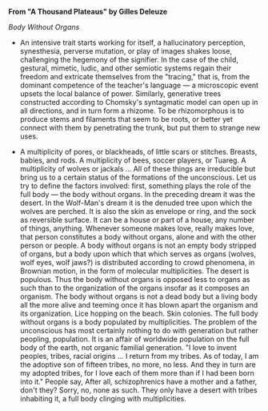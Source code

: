 **From "A Thousand Plateaus" by Gilles Deleuze**

*Body Without Organs*

- An intensive trait starts working for itself, a hallucinatory perception, synesthesia, perverse mutation, or play of images shakes loose, challenging the hegemony of the signifier. In the case of the child, gestural, mimetic, ludic, and other semiotic systems regain their freedom and extricate themselves from the "tracing," that is, from the dominant competence of the teacher's language — a microscopic event upsets the local balance of power. Similarly, generative trees constructed according to Chomsky's syntagmatic model can open up in all directions, and in turn form a rhizome. To be rhizomorphous is to produce stems and filaments that seem to be roots, or better yet connect with them by penetrating the trunk, but put them to strange new uses.

- A multiplicity of pores, or blackheads, of little scars or stitches. Breasts, babies, and rods. A multiplicity of bees, soccer players, or Tuareg. A multiplicity of wolves or jackals ... All of these things are irreducible but bring us to a certain status of the formations of the unconscious. Let us try to define the factors involved: first, something plays the role of the full body — the body without organs. In the preceding dream it was the desert. In the Wolf-Man's dream it is the denuded tree upon which the wolves are perched. It is also the skin as envelope or ring, and the sock as reversible surface. It can be a house or part of a house, any number of things, anything. Whenever someone makes love, really makes love, that person constitutes a body without organs, alone and with the other person or people. A body without organs is not an empty body stripped of organs, but a body upon which that which serves as organs (wolves, wolf eyes, wolf jaws?) is distributed according to crowd phenomena, in Brownian motion, in the form of molecular multiplicities. The desert is populous. Thus the body without organs is opposed less to organs as such than to the organization of the organs insofar as it composes an organism. The body without organs is not a dead body but a living body all the more alive and teeming once it has blown apart the organism and its organization. Lice hopping on the beach. Skin colonies. The full body without organs is a body populated by multiplicities. The problem of the unconscious has most certainly nothing to do with generation but rather peopling, population. It is an affair of worldwide population on the full body of the earth, not organic familial generation. "I love to invent peoples, tribes, racial origins ... I return from my tribes. As of today, I am the adoptive son of fifteen tribes, no more, no less. And they in turn are my adopted tribes, for I love each of them more than if I had been born into it." People say, After all, schizophrenics have a mother and a father, don't they? Sorry, no, none as such. They only have a desert with tribes inhabiting it, a full body clinging with multiplicities.
